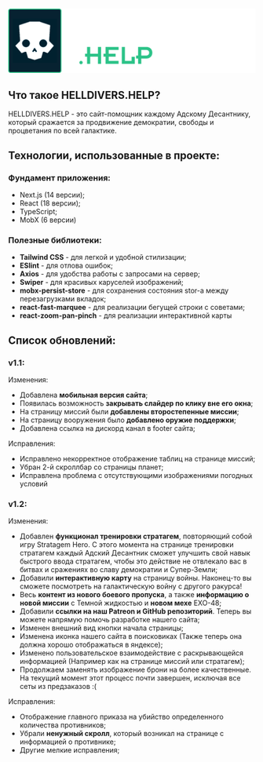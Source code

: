 ![HelldiversHelpRepositoryImage.png](public%2Fstatic%2FHelldiversHelpRepositoryImage.png)

## Что такое HELLDIVERS.HELP?

HELLDIVERS.HELP - это сайт-помощник каждому Адскому Десантнику, который сражается за продвижение демократии, свободы и процветания по всей галактике.

## Технологии, использованные в проекте:

### Фундамент приложения:

- Next.js (14 версии);
- React (18 версии);
- TypeScript;
- MobX (6 версии)

### Полезные библиотеки: 

- **Tailwind CSS** - для легкой и удобной стилизации;
- **ESlint** - для отлова ошибок;
- **Axios** - для удобства работы с запросами на сервер;
- **Swiper** - для красивых каруселей изображений;
- **mobx-persist-store** - для сохранения состояния stor-а между перезагрузками вкладок;
- **react-fast-marquee** - для реализации бегущей строки с советами;
- **react-zoom-pan-pinch** - для реализации интерактивной карты

## Список обновлений:

### v1.1:

Изменения:
- Добавлена **мобильная версия сайта**;
- Появилась возможность **закрывать слайдер по клику вне его окна**;
- На страницу миссий были **добавлены второстепенные миссии**;
- На страницу вооружения было **добавлено оружие поддержки**;
- Добавлена ссылка на дискорд канал в footer сайта;

Исправления:
- Исправлено некорректное отображение таблиц на странице миссий;
- Убран 2-й скроллбар со страницы планет;
- Исправлена проблема с отсутствующими изображениями погодных условий

### v1.2:

Изменения:
- Добавлен **функционал тренировки стратагем**, повторяющий собой игру Stratagem Hero. С этого момента на странице тренировки стратагем каждый Адский Десантник сможет улучшить свой навык быстрого ввода стратагем, чтобы это действие не отвлекало вас в битвах и сражениях во славу демократии и Супер-Земли; 
- Добавили **интерактивную карту** на страницу войны. Наконец-то вы сможете посмотреть на галактическую войну с другого ракурса!
- Весь **контент из нового боевого пропуска**, а также **информацию о новой миссии** с Темной жидкостью и **новом мехе** EXO-48;
- Добавили **ссылки на наш Patreon и GitHub репозиторий**. Теперь вы можете напрямую помочь разработке нашего сайта;
- Изменен внешний вид кнопки начала страницы;
- Изменена иконка нашего сайта в поисковиках (Также теперь она должна хорошо отображаться в яндексе);
- Изменено пользовательское взаимодействие с раскрывающейся информацией (Например как на странице миссий или стратагем);
- Продолжаем заменять изображение брони на более качественные. На текущий момент этот процесс почти завершен, исключая все сеты из предзаказов :(

Исправления:
- Отображение главного приказа на убийство определенного количества противников;
- Убрали **ненужный скролл**, который возникал на странице с информацией о противнике;
- Другие мелкие исправления;
